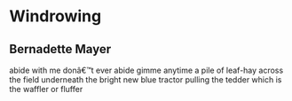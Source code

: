 # Windrowing
## Bernadette Mayer
abide with me
donâ€™t ever abide
gimme anytime a pile
of leaf-hay across
the field underneath
the bright new blue
tractor pulling the tedder
which is the waffler or fluffer